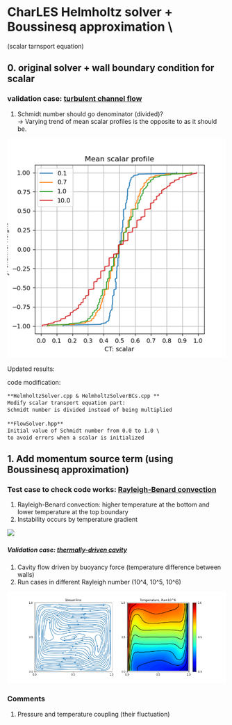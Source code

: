 # CharLES Helmholtz solver + Boussinesq approximation \
(scalar tarnsport equation)

## 0. original solver + wall boundary condition for scalar
### validation case: [turbulent channel flow](channel_flow/)

1. Schmidt number should go denominator (divided)? \
-> Varying trend of mean scalar profiles is the opposite to as it should be.
<img src="channel_flow/images/scalar_profile_mean.png" width=600>

Updated results:

code modification:

    **HelmholtzSolver.cpp & HelmholtzSolverBCs.cpp **
    Modify scalar transport equation part:
    Schmidt number is divided instead of being multiplied     

    **FlowSolver.hpp**
    Initial value of Schmidt number from 0.0 to 1.0 \
    to avoid errors when a scalar is initialized


## 1. Add momentum source term (using Boussinesq approximation)
### Test case to check code works: [Rayleigh-Benard convection](Rayleigh-Benard/README.md)
1) Rayleigh-Benard convection: higher temperature at the bottom and lower temperature at the top boundary
2) Instability occurs by temperature gradient

<img src="Rayleigh-Benard/animation.gif" width=600>


##### Validation case: [thermally-driven cavity](cavity/)
1) Cavity flow driven by buoyancy force (temperature difference between walls)
2) Run cases in different Rayleigh number (10^4, 10^5, 10^6)

<img src="cavity/images/results_Ra_10_6.png" width=600>


### Comments
1. Pressure and temperature coupling (their fluctuation)
 
  
